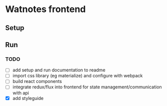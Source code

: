 # Watnotes frontend

## Setup

## Run

### TODO
- [ ] add setup and run documentation to readme
- [ ] import css library (eg materialize) and configure with webpack
- [ ] build react components
- [ ] integrate redux/flux into frontend for state management/communication with api
- [x] add styleguide
